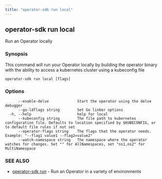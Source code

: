 ```yaml
---
title: "operator-sdk run local"
---
```

## operator-sdk run local

Run an Operator locally

### Synopsis

This command will run your Operator locally by building the operator binary
with the ability to access a kubernetes cluster using a kubeconfig file

```
operator-sdk run local [flags]
```

### Options

```
      --enable-delve             Start the operator using the delve debugger
      --go-ldflags string        Set Go linker options
  -h, --help                     help for local
      --kubeconfig string        The file path to kubernetes configuration file. Defaults to location specified by $KUBECONFIG, or to default file rules if not set
      --operator-flags string    The flags that the operator needs. Example: "--flag1 value1 --flag2=value2"
      --watch-namespace string   The namespace where the operator watches for changes. Set "" for AllNamespaces, set "ns1,ns2" for MultiNamespace
```

### SEE ALSO

* [operator-sdk run](../operator-sdk_run)	 - Run an Operator in a variety of environments

